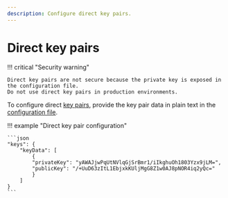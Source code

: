 ```yaml
---
description: Configure direct key pairs.
---
```


# Direct key pairs

!!! critical "Security warning"

    Direct key pairs are not secure because the private key is exposed in the configuration file.
    Do not use direct key pairs in production environments.

To configure direct [key pairs](Overview.md), provide the key pair data in plain text in the
[configuration file](../../../Reference/SampleConfiguration.md#keydata).

!!! example "Direct key pair configuration"

    ```json
    "keys": {
        "keyData": [
            {
            "privateKey": "yAWAJjwPqUtNVlqGjSrBmr1/iIkghuOh1803Yzx9jLM=",
            "publicKey": "/+UuD63zItL1EbjxkKUljMgG8Z1w0AJ8pNOR4iq2yQc="
            }
        ]
    }
    ```

